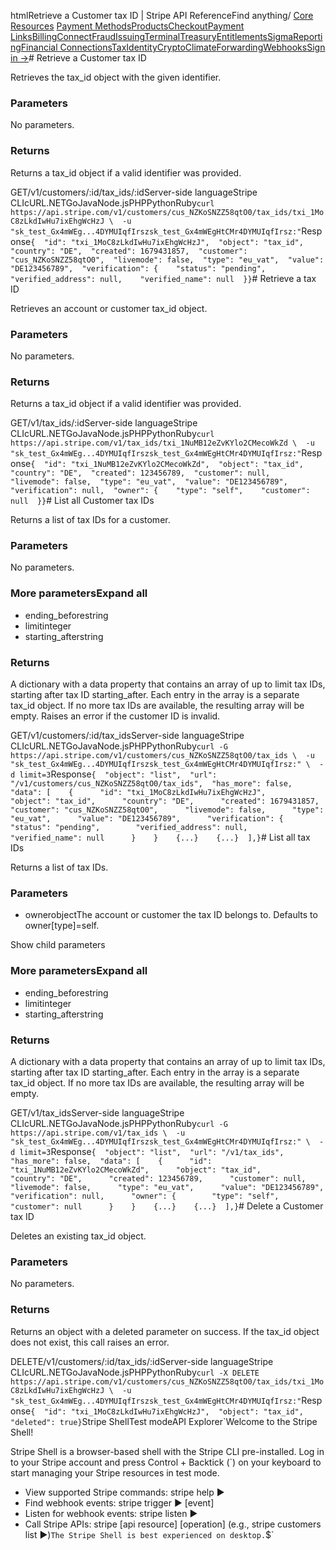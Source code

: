 htmlRetrieve a Customer tax ID | Stripe API Reference[](/api)Find anything/
[Core Resources](#)
[Payment Methods](#)[Products](#)[Checkout](#)[Payment Links](#)[Billing](#)[Connect](#)[Fraud](#)[Issuing](#)[Terminal](#)[Treasury](#)[Entitlements](#)[Sigma](#)[Reporting](#)[Financial Connections](#)[Tax](#)[Identity](#)[Crypto](#)[Climate](#)[Forwarding](#)[Webhooks](#)[Sign in →](https://dashboard.stripe.com/login)# Retrieve a Customer tax ID

Retrieves the tax_id object with the given identifier.

### Parameters

No parameters.

### Returns

Returns a tax_id object if a valid identifier was provided.

GET/v1/customers/:id/tax_ids/:idServer-side languageStripe CLIcURL.NETGoJavaNode.jsPHPPythonRuby[](#)[](#)`curl https://api.stripe.com/v1/customers/cus_NZKoSNZZ58qtO0/tax_ids/txi_1MoC8zLkdIwHu7ixEhgWcHzJ \  -u "sk_test_Gx4mWEg...4DYMUIqfIrszsk_test_Gx4mWEgHtCMr4DYMUIqfIrsz:"`Response`{  "id": "txi_1MoC8zLkdIwHu7ixEhgWcHzJ",  "object": "tax_id",  "country": "DE",  "created": 1679431857,  "customer": "cus_NZKoSNZZ58qtO0",  "livemode": false,  "type": "eu_vat",  "value": "DE123456789",  "verification": {    "status": "pending",    "verified_address": null,    "verified_name": null  }}`# Retrieve a tax ID

Retrieves an account or customer tax_id object.

### Parameters

No parameters.

### Returns

Returns a tax_id object if a valid identifier was provided.

GET/v1/tax_ids/:idServer-side languageStripe CLIcURL.NETGoJavaNode.jsPHPPythonRuby[](#)[](#)`curl https://api.stripe.com/v1/tax_ids/txi_1NuMB12eZvKYlo2CMecoWkZd \  -u "sk_test_Gx4mWEg...4DYMUIqfIrszsk_test_Gx4mWEgHtCMr4DYMUIqfIrsz:"`Response`{  "id": "txi_1NuMB12eZvKYlo2CMecoWkZd",  "object": "tax_id",  "country": "DE",  "created": 123456789,  "customer": null,  "livemode": false,  "type": "eu_vat",  "value": "DE123456789",  "verification": null,  "owner": {    "type": "self",    "customer": null  }}`# List all Customer tax IDs

Returns a list of tax IDs for a customer.

### Parameters

No parameters.

### More parametersExpand all

- ending_beforestring
- limitinteger
- starting_afterstring

### Returns

A dictionary with a data property that contains an array of up to limit tax IDs, starting after tax ID starting_after. Each entry in the array is a separate tax_id object. If no more tax IDs are available, the resulting array will be empty. Raises an error if the customer ID is invalid.

GET/v1/customers/:id/tax_idsServer-side languageStripe CLIcURL.NETGoJavaNode.jsPHPPythonRuby[](#)[](#)`curl -G https://api.stripe.com/v1/customers/cus_NZKoSNZZ58qtO0/tax_ids \  -u "sk_test_Gx4mWEg...4DYMUIqfIrszsk_test_Gx4mWEgHtCMr4DYMUIqfIrsz:" \  -d limit=3`Response`{  "object": "list",  "url": "/v1/customers/cus_NZKoSNZZ58qtO0/tax_ids",  "has_more": false,  "data": [    {      "id": "txi_1MoC8zLkdIwHu7ixEhgWcHzJ",      "object": "tax_id",      "country": "DE",      "created": 1679431857,      "customer": "cus_NZKoSNZZ58qtO0",      "livemode": false,      "type": "eu_vat",      "value": "DE123456789",      "verification": {        "status": "pending",        "verified_address": null,        "verified_name": null      }    }    {...}    {...}  ],}`# List all tax IDs

Returns a list of tax IDs.

### Parameters

- ownerobjectThe account or customer the tax ID belongs to. Defaults to owner[type]=self.

Show child parameters

### More parametersExpand all

- ending_beforestring
- limitinteger
- starting_afterstring

### Returns

A dictionary with a data property that contains an array of up to limit tax IDs, starting after tax ID starting_after. Each entry in the array is a separate tax_id object. If no more tax IDs are available, the resulting array will be empty.

GET/v1/tax_idsServer-side languageStripe CLIcURL.NETGoJavaNode.jsPHPPythonRuby[](#)[](#)`curl -G https://api.stripe.com/v1/tax_ids \  -u "sk_test_Gx4mWEg...4DYMUIqfIrszsk_test_Gx4mWEgHtCMr4DYMUIqfIrsz:" \  -d limit=3`Response`{  "object": "list",  "url": "/v1/tax_ids",  "has_more": false,  "data": [    {      "id": "txi_1NuMB12eZvKYlo2CMecoWkZd",      "object": "tax_id",      "country": "DE",      "created": 123456789,      "customer": null,      "livemode": false,      "type": "eu_vat",      "value": "DE123456789",      "verification": null,      "owner": {        "type": "self",        "customer": null      }    }    {...}    {...}  ],}`# Delete a Customer tax ID

Deletes an existing tax_id object.

### Parameters

No parameters.

### Returns

Returns an object with a deleted parameter on success. If the tax_id object does not exist, this call raises an error.

DELETE/v1/customers/:id/tax_ids/:idServer-side languageStripe CLIcURL.NETGoJavaNode.jsPHPPythonRuby[](#)[](#)`curl -X DELETE https://api.stripe.com/v1/customers/cus_NZKoSNZZ58qtO0/tax_ids/txi_1MoC8zLkdIwHu7ixEhgWcHzJ \  -u "sk_test_Gx4mWEg...4DYMUIqfIrszsk_test_Gx4mWEgHtCMr4DYMUIqfIrsz:"`Response`{  "id": "txi_1MoC8zLkdIwHu7ixEhgWcHzJ",  "object": "tax_id",  "deleted": true}`Stripe ShellTest modeAPI Explorer[](https://stripe.com/docs/stripe-cli#install)`Welcome to the Stripe Shell!

Stripe Shell is a browser-based shell with the Stripe CLI pre-installed. Log in to your
Stripe account and press Control + Backtick (`) on your keyboard to start managing your Stripe
resources in test mode.

- View supported Stripe commands: stripe help ▶️
- Find webhook events: stripe trigger ▶️ [event]
- Listen for webhook events: stripe listen ▶
- Call Stripe APIs: stripe [api resource] [operation] (e.g., stripe customers list ▶️)`The Stripe Shell is best experienced on desktop.`$`